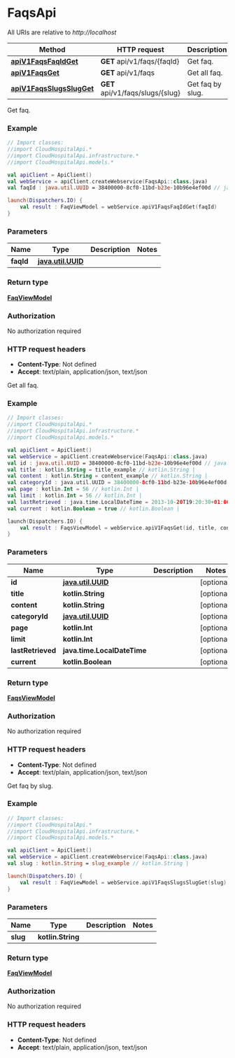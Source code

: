 # FaqsApi

All URIs are relative to *http://localhost*

Method | HTTP request | Description
------------- | ------------- | -------------
[**apiV1FaqsFaqIdGet**](FaqsApi.md#apiV1FaqsFaqIdGet) | **GET** api/v1/faqs/{faqId} | Get faq.
[**apiV1FaqsGet**](FaqsApi.md#apiV1FaqsGet) | **GET** api/v1/faqs | Get all faq.
[**apiV1FaqsSlugsSlugGet**](FaqsApi.md#apiV1FaqsSlugsSlugGet) | **GET** api/v1/faqs/slugs/{slug} | Get faq by slug.



Get faq.

### Example
```kotlin
// Import classes:
//import CloudHospitalApi.*
//import CloudHospitalApi.infrastructure.*
//import CloudHospitalApi.models.*

val apiClient = ApiClient()
val webService = apiClient.createWebservice(FaqsApi::class.java)
val faqId : java.util.UUID = 38400000-8cf0-11bd-b23e-10b96e4ef00d // java.util.UUID | 

launch(Dispatchers.IO) {
    val result : FaqViewModel = webService.apiV1FaqsFaqIdGet(faqId)
}
```

### Parameters

Name | Type | Description  | Notes
------------- | ------------- | ------------- | -------------
 **faqId** | [**java.util.UUID**](.md)|  |

### Return type

[**FaqViewModel**](FaqViewModel.md)

### Authorization

No authorization required

### HTTP request headers

 - **Content-Type**: Not defined
 - **Accept**: text/plain, application/json, text/json


Get all faq.

### Example
```kotlin
// Import classes:
//import CloudHospitalApi.*
//import CloudHospitalApi.infrastructure.*
//import CloudHospitalApi.models.*

val apiClient = ApiClient()
val webService = apiClient.createWebservice(FaqsApi::class.java)
val id : java.util.UUID = 38400000-8cf0-11bd-b23e-10b96e4ef00d // java.util.UUID | 
val title : kotlin.String = title_example // kotlin.String | 
val content : kotlin.String = content_example // kotlin.String | 
val categoryId : java.util.UUID = 38400000-8cf0-11bd-b23e-10b96e4ef00d // java.util.UUID | 
val page : kotlin.Int = 56 // kotlin.Int | 
val limit : kotlin.Int = 56 // kotlin.Int | 
val lastRetrieved : java.time.LocalDateTime = 2013-10-20T19:20:30+01:00 // java.time.LocalDateTime | 
val current : kotlin.Boolean = true // kotlin.Boolean | 

launch(Dispatchers.IO) {
    val result : FaqsViewModel = webService.apiV1FaqsGet(id, title, content, categoryId, page, limit, lastRetrieved, current)
}
```

### Parameters

Name | Type | Description  | Notes
------------- | ------------- | ------------- | -------------
 **id** | [**java.util.UUID**](.md)|  | [optional]
 **title** | **kotlin.String**|  | [optional]
 **content** | **kotlin.String**|  | [optional]
 **categoryId** | [**java.util.UUID**](.md)|  | [optional]
 **page** | **kotlin.Int**|  | [optional]
 **limit** | **kotlin.Int**|  | [optional]
 **lastRetrieved** | **java.time.LocalDateTime**|  | [optional]
 **current** | **kotlin.Boolean**|  | [optional]

### Return type

[**FaqsViewModel**](FaqsViewModel.md)

### Authorization

No authorization required

### HTTP request headers

 - **Content-Type**: Not defined
 - **Accept**: text/plain, application/json, text/json


Get faq by slug.

### Example
```kotlin
// Import classes:
//import CloudHospitalApi.*
//import CloudHospitalApi.infrastructure.*
//import CloudHospitalApi.models.*

val apiClient = ApiClient()
val webService = apiClient.createWebservice(FaqsApi::class.java)
val slug : kotlin.String = slug_example // kotlin.String | 

launch(Dispatchers.IO) {
    val result : FaqViewModel = webService.apiV1FaqsSlugsSlugGet(slug)
}
```

### Parameters

Name | Type | Description  | Notes
------------- | ------------- | ------------- | -------------
 **slug** | **kotlin.String**|  |

### Return type

[**FaqViewModel**](FaqViewModel.md)

### Authorization

No authorization required

### HTTP request headers

 - **Content-Type**: Not defined
 - **Accept**: text/plain, application/json, text/json

